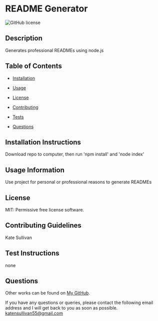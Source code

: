 # README Generator

![GitHub license](https://img.shields.io/badge/license-MIT-blue.svg)

## Description

Generates professional READMEs using node.js

## Table of Contents

* [Installation](#installation-instructions)

* [Usage](#usage-information)

* [License](#license)

* [Contributing](#contributing-guidelines)

* [Tests](#test-instructions)

* [Questions](#questions)

## Installation Instructions

Download repo to computer, then run 'npm install' and 'node index'

## Usage Information

Use project for personal or professional reasons to generate READMEs

## License

MIT: Permissive free license software.
  
## Contributing Guidelines

Kate Sullivan

## Test Instructions

none

## Questions

Other works can be found on [My GitHub](https://github.com/katensullivan55).

If you have any questions or queries, please contact the following email address and I will get back to you as soon as possible.  
katensullivan55@gmail.com
